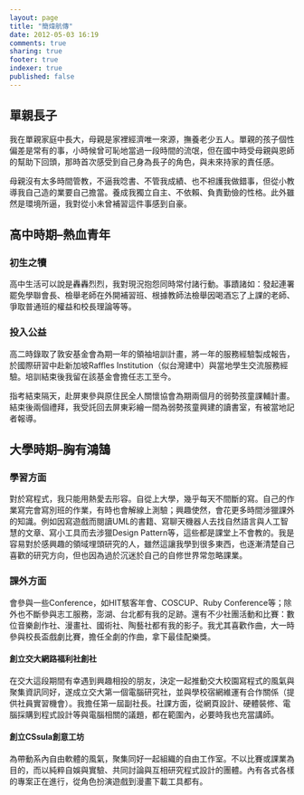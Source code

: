 ```yaml
---
layout: page
title: "簡煒航傳"
date: 2012-05-03 16:19
comments: true
sharing: true
footer: true
indexer: true
published: false
---
```


## 單親長子

我在單親家庭中長大，母親是家裡經濟唯一來源，撫養老少五人。單親的孩子個性偏差是常有的事，小時候曾可恥地當過一段時間的流氓，但在國中時受母親與恩師的幫助下回頭，那時首次感受到自己身為長子的角色，與未來持家的責任感。

母親沒有太多時間管教，不逼我唸書、不管我成績、也不袒護我做錯事，但從小教導我自己造的業要自己擔當。養成我獨立自主、不依賴、負責勤儉的性格。此外雖然是環境所逼，我對從小未曾補習這件事感到自豪。

## 高中時期–熱血青年

### 初生之犢

高中生活可以說是轟轟烈烈，我對現況抱怨同時常付諸行動。事蹟諸如：發起連署罷免學聯會長、檢舉老師在外開補習班、根據教師法檢舉因喝酒忘了上課的老師、爭取普通班的權益和校長理論等等。

### 投入公益

高二時錄取了敦安基金會為期一年的領袖培訓計畫，將一年的服務經驗製成報告，於國際研習中赴新加坡Raffles Institution（似台灣建中）與當地學生交流服務經驗。培訓結束後我留在該基金會擔任志工至今。

指考結束隔天，赴屏東參與原住民全人關懷協會為期兩個月的弱勢孩童課輔計畫。結束後兩個禮拜，我受託回去屏東彩繪一間為弱勢孩童興建的讀書室，有被當地記者報導。

## 大學時期–胸有鴻鵠

### 學習方面

對於寫程式，我只能用熱愛去形容。自從上大學，幾乎每天不間斷的寫。自己的作業寫完會寫別班的作業，有時也會解線上測驗；興趣使然，會花更多時間涉獵課外的知識。例如因寫遊戲而閱讀UML的書籍、寫聊天機器人去找自然語言與人工智慧的文章、寫小工具而去涉獵Design Pattern等，這些都是課堂上不會教的。我是容易對於感興趣的領域埋頭研究的人，雖然這讓我學到很多東西，也逐漸清楚自己喜歡的研究方向，但也因為過於沉迷於自己的自修世界常忽略課業。

### 課外方面

會參與一些Conference，如HIT駭客年會、COSCUP、Ruby Conference等；除外也不斷參與志工服務，澎湖、台北都有我的足跡。還有不少社團活動和比賽：數位音樂創作社、漫畫社、國術社、陶藝社都有我的影子。我尤其喜歡作曲，大一時參與校長盃戲劇比賽，擔任全劇的作曲，拿下最佳配樂獎。

#### 創立交大網路福利社創社

在交大這段期間有幸遇到興趣相投的朋友，決定一起推動交大校園寫程式的風氣與聚集資訊同好，遂成立交大第一個電腦研究社，並與學校宿網維運有合作關係（提供社員實習機會）。我擔任第一屆副社長。社課方面，從網頁設計、硬體裝修、電腦採購到程式設計等與電腦相關的議題，都在範圍內，必要時我也充當講師。

#### 創立CSsula創意工坊

為帶動系內自由軟體的風氣，聚集同好一起組織的自由工作室。不以比賽或課業為目的，而以純粹自娛與實驗、共同討論與互相研究程式設計的團體。內有各式各樣的專案正在進行，從角色扮演遊戲到漫畫下載工具都有。